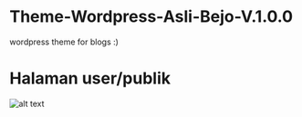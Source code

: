 # Theme-Wordpress-Asli-Bejo-V.1.0.0
wordpress theme for blogs :)


# Halaman user/publik
![alt text](https://github.com/Aziz-Rahman/Sistem-Informasi-Perpustakaan/blob/master/assets/images/front-end1.png)
